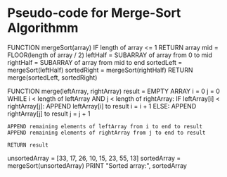 # Pseudo-code for Merge-Sort Algorithmm

<!-- Create a merge sorting function that takes up an unsorted-array as a parameter-->
FUNCTION mergeSort(array)
    <!--if the array is empty  -->
    IF length of array <= 1
        RETURN array
    <!-- find the mid index  -->
    mid = FLOOR(length of array / 2)
    <!--Recursively divide the array and subarrays -->
    leftHalf = SUBARRAY of array from 0 to mid
    rightHalf = SUBARRAY of array from mid to end
    <!-- Recursively merge the subarrays -->
    sortedLeft = mergeSort(leftHalf)
    sortedRight = mergeSort(rightHalf)
    <!-- return both merged array -->
    RETURN merge(sortedLeft, sortedRight)

<!-- Creare a merge function -->
FUNCTION merge(leftArray, rightArray)
    result = EMPTY ARRAY
    i = 0
    j = 0
    <!-- Iterate through and compare both left and right arrays to append the lower element into an empty array (result) -->
    WHILE i < length of leftArray AND j < length of rightArray:
        IF leftArray[i] < rightArray[j]:
            APPEND leftArray[i] to result
            i = i + 1
        ELSE:
            APPEND rightArray[j] to result
            j = j + 1

    APPEND remaining elements of leftArray from i to end to result
    APPEND remaining elements of rightArray from j to end to result

    RETURN result
<!-- define the unsorted-array and print the sorted-array -->
unsortedArray = [33, 17, 26, 10, 15, 23, 55, 13]
sortedArray = mergeSort(unsortedArray)
PRINT "Sorted array:", sortedArray
